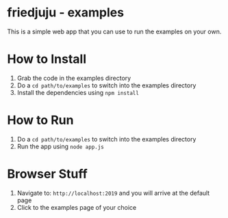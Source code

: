 # friedjuju - examples

This is a simple web app that you can use to run the examples on your own.

# How to Install

1. Grab the code in the examples directory
2. Do a ```cd path/to/examples``` to switch into the examples directory
3. Install the dependencies using ```npm install```

# How to Run

1. Do a ```cd path/to/examples``` to switch into the examples directory
2. Run the app using ```node app.js```

# Browser Stuff

1. Navigate to: ```http://localhost:2019``` and you will arrive at the default page
2. Click to the examples page of your choice

